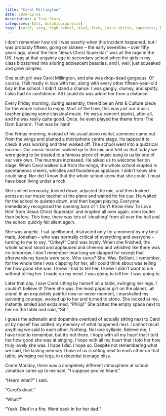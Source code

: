 ```yaml
---
title: "Carol Millington"
date: 2024-12-01
description: A True Story.
categories: [All, Autobiographical]
tags: [carol, sing, high school, died, fire, jesus christ, superstar, how to love him]
---
```


I don’t remember how old I was exactly when this incident happened, but I was probably fifteen, going on sixteen – the early seventies – over fifty years ago; about the time “Jesus Christ Superstar” was all the rage in the UK. I was at that ungainly age in secondary school when the girls in my class blossomed into alluring adolescent beauties, and I, well, just squeaked and grew pimples.

One such girl was Carol Millington, and she was drop-dead gorgeous. Of course, I fell madly in love with her, along with every other fifteen-year-old boy in the school. I didn’t stand a chance. I was gangly, clumsy, and spotty. I also had no confidence. All I could do was adore her from a distance.

Every Friday morning, during assembly, there’d be an Arts & Culture piece for the whole school to enjoy. Most of the time, this was just our music teacher playing some classical music. He was a concert pianist, after all, and he was really quite good. Once, he even played the theme from ‘The Dam Busters’.  That was brilliant!  

One Friday morning, instead of his usual piano recital, someone came out from the wings and planted a microphone centre stage. He tapped it to check it was working and then walked off. The school went into a quizzical murmur. Our music teacher walked up to the mic and told us that today we were going to be treated to a famous piece of music sung to us by one of our very own. The murmurs increased. He asked us to welcome her on stage. When Carol walked out from the wings, the whole school erupted in spontaneous cheers, whistles and thunderous applause. I didn’t know she could sing! Nor did I know that the whole school knew that she could. I must have been living under a rock.

She smiled nervously, looked down, adjusted the mic, and then looked across at our music teacher at the piano and waited for his cue. He waited for the school to quieten down, and then began playing. Everyone immediately recognised the opening bars of ‘I Don’t Know How To Love Him’ from ‘Jesus Christ Superstar’ and erupted all over again, even louder than before. This time, there was lots of ‘shushing’ from all over the hall and the school quickly fell silent again.

She was angelic. I sat spellbound, distracted only for a moment by my best mate, Jonathan – who was normally critical of everything and everyone – turning to me to say, “Crikey!” Carol was lovely. When she finished, the whole school stood and applauded and cheered and whistled like there was no tomorrow. I don’t remember how long we clapped for except that afterwards my hands were sore. Who cares? She. Was. Brilliant. I remember, for the whole time I was clapping for her, all I could think about was telling her how good she was. I knew I had to tell her. I knew I didn’t want to die without telling her. I made up my mind. I was going to tell her. I was going to.

Later that day, I saw Carol sitting by herself on a table, swinging her legs. I couldn’t believe it! There she was: the most popular girl on the planet…all alone! In an exquisitely painful now-or-never moment, I marshalled my quivering courage, walked up to her and turned to stone. She looked at me, instantly smiled and exclaimed, “Philip!” She patted the empty space next to her on the table and said, “Sit!”

I guess the adrenalin and dopamine overload of actually sitting next to Carol all by myself has addled my memory of what happened next. I cannot recall anything we said to each other. Nothing. Not one syllable. Believe me, I have tried to remember, but it’s not there. I hope with all my heart that I told her how good she was at singing. I hope with all my heart that I told her how truly lovely she was. I hope I did. I hope so. Despite not remembering what we said, the lasting memory I have of us is sitting next to each other on that table, swinging our legs, in existential teenage bliss. 

Come Monday, there was a completely different atmosphere at school. Jonathan came up to me said, “I suppose you’ve heard.”

   “Heard what?” I said.

   “Carol’s dead.”

   “What?”

   “Yeah. Died in a fire. Went back in for her dad.”

